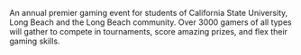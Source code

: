 An annual premier gaming event for students of California State University, Long Beach and the Long Beach community.
Over 3000 gamers of all types will gather to compete in tournaments, score amazing prizes, and flex their gaming skills.